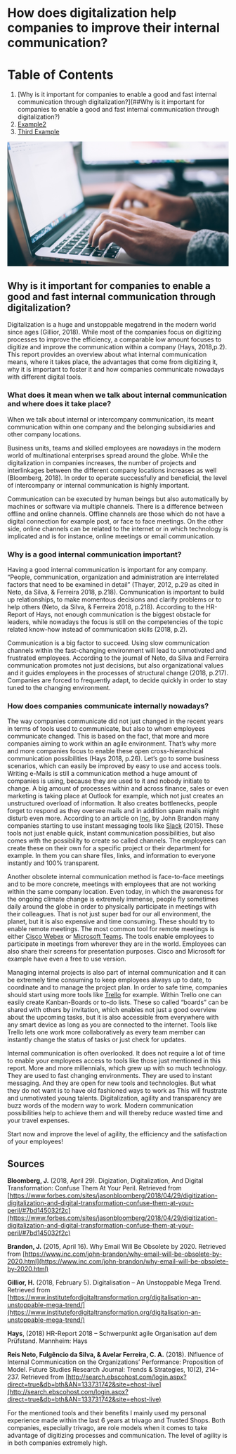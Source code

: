 # How does digitalization help companies to improve their internal communication?

# Table of Contents

1. [Why is it important for companies to enable a good and fast internal communication through digitalization?](##Why is it important for companies to enable a good and fast internal communication through digitalization?)
2. [Example2](#example2)
3. [Third Example](#third-example)

![Communication](01.jpg)

## Why is it important for companies to enable a good and fast internal communication through digitalization?

Digitalization is a huge and unstoppable megatrend in the modern world since ages (Gillior, 2018). While most of the companies focus on digitizing processes to improve the efficiency, a comparable low amount focuses to digitize and improve the communication within a company (Hays, 2018,p.2). This report provides an overview about what internal communication means, where it takes place, the advantages that come from digitizing it, why it is important to foster it and how companies communicate nowadays with different digital tools.

### What does it mean when we talk about internal communication and where does it take place?

When we talk about internal or intercompany communication, its meant communication within one company and the belonging subsidiaries and other company locations.

Business units, teams and skilled employees are nowadays in the modern world of multinational enterprises spread around the globe. While the digitalization in companies increases, the number of projects and interlinkages between the different company locations increases as well (Bloomberg, 2018). In order to operate successfully and beneficial, the level of intercompany or internal communication is highly important.

Communication can be executed by human beings but also automatically by machines or software via multiple channels. There is a difference between offline and online channels. Offline channels are those which do not have a digital connection for example post, or face to face meetings. On the other side, online channels can be related to the internet or in which technology is implicated and is for instance, online meetings or email communication.

### Why is a good internal communication important?

Having a good internal communication is important for any company. “People, communication, organization and administration are interrelated factors that need to be examined in detail” (Thayer, 2012, p.29 as cited in Neto, da Silva, & Ferreira 2018, p.218). Communication is important to build up relationships, to make momentous decisions and clarify problems or to help others (Neto, da Silva, & Ferreira 2018, p.218). According to the HR-Report of Hays, not enough communication is the biggest obstacle for leaders, while nowadays the focus is still on the competencies of the topic related know-how instead of communication skills (2018, p.2).

Communication is a big factor to succeed. Using slow communication channels within the fast-changing environment will lead to unmotivated and frustrated employees. According to the journal of Neto, da Silva and Ferreira communication promotes not just decisions, but also organizational values and it guides employees in the processes of structural change (2018, p.217). Companies are forced to frequently adapt, to decide quickly in order to stay tuned to the changing environment.

### How does companies communicate internally nowadays?

The way companies communicate did not just changed in the recent years in terms of tools used to communicate, but also to whom employees communicate changed. This is based on the fact, that more and more companies aiming to work within an agile environment. That’s why more and more companies focus to enable these open cross-hierarchical communication possibilities (Hays 2018, p.26). Let’s go to some business scenarios, which can easily be improved by easy to use and access tools.
Writing e-Mails is still a communication method a huge amount of companies is using, because they are used to it and nobody initiate to change. A big amount of processes within and across finance, sales or even marketing is taking place at Outlook for example, which not just creates an unstructured overload of information. It also creates bottlenecks, people forget to respond as they oversee mails and in addition spam mails might disturb even more. According to an article on [Inc.](https://www.inc.com/john-brandon/why-email-will-be-obsolete-by-2020.html) by John Brandon many companies starting to use instant messaging tools like [Slack](https://slack.com/intl/de-de/?eu_nc=1) (2015). These tools not just enable quick, instant communication possibilities, but also comes with the possibility to create so called channels. The employees can create these on their own for a specific project or their department for example. In them you can share files, links, and information to everyone instantly and 100% transparent.

Another obsolete internal communication method is face-to-face meetings and to be more concrete, meetings with employees that are not working within the same company location. Even today, in which the awareness for the ongoing climate change is extremely immense, people fly sometimes daily around the globe in order to physically participate in meetings with their colleagues. That is not just super bad for our all environment, the planet, but it is also expensive and time consuming. These should try to enable remote meetings. The most common tool for remote meetings is either [Cisco Webex](https://www.webex.com/de/pricing/free-trial-DG.html?DG=01-04-07-DE-12-01-05-06&TrackID=1077663&country=DE&psearchID=%2Bwebex-meeting&_bk=%2Bwebex-meeting&_bt=341925909040&_bm=b&_bn=g&gclsrc=aw.ds&ds_rl=1277538&gclid=Cj0KCQjwoebsBRCHARIsAC3JP0I_-APvTlgltgOxGioKgSKl-7hPVhLXd6ff3chfTjbcQzVpMtoG9AQaAlyqEALw_wcB) or [Microsoft Teams](https://teams.microsoft.com/start). The tools enable employees to participate in meetings from wherever they are in the world. Employees can also share their screens for presentation purposes. Cisco and Microsoft for example have even a free to use version.

Managing internal projects is also part of internal communication and it can be extremely time consuming to keep employees always up to date, to coordinate and to manage the project plan. In order to safe time, companies should start using more tools like [Trello](https://trello.com/) for example. Within Trello one can easily create Kanban-Boards or to-do lists. These so called “boards” can be shared with others by invitation, which enables not just a good overview about the upcoming tasks, but it is also accessible from everywhere with any smart device as long as you are connected to the internet. Tools like Trello lets one work more collaboratively as every team member can instantly change the status of tasks or just check for updates.

Internal communication is often overlooked. It does not require a lot of time to enable your employees access to tools like those just mentioned in this report. More and more millennials, which grew up with so much technology. They are used to fast changing environments. They are used to instant messaging. And they are open for new tools and technologies. But what they do not want is to have old fashioned ways to work as This will frustrate and unmotivated young talents. Digitalization, agility and transparency are buzz words of the modern way to work. Modern communication possibilities help to achieve them and will thereby reduce wasted time and your travel expenses.

Start now and improve the level of agility, the efficiency and the satisfaction of your employees!

## Sources

**Bloomberg, J.** (2018, April 29). Digization, Digitalization, And Digital Transformation: Confuse Them At Your Peril. Retrieved from [https://www.forbes.com/sites/jasonbloomberg/2018/04/29/digitization-digitalization-and-digital-transformation-confuse-them-at-your-peril/#7bd145032f2c](https://www.forbes.com/sites/jasonbloomberg/2018/04/29/digitization-digitalization-and-digital-transformation-confuse-them-at-your-peril/#7bd145032f2c)

**Brandon, J.** (2015, April 16). Why Email Will Be Obsolete by 2020. Retrieved from [https://www.inc.com/john-brandon/why-email-will-be-obsolete-by-2020.html](https://www.inc.com/john-brandon/why-email-will-be-obsolete-by-2020.html)

**Gillior, H.** (2018, February 5). Digitalisation – An Unstoppable Mega Trend. Retrieved from [https://www.institutefordigitaltransformation.org/digitalisation-an-unstoppable-mega-trend/](https://www.institutefordigitaltransformation.org/digitalisation-an-unstoppable-mega-trend/)

**Hays**, (2018) HR-Report 2018 – Schwerpunkt agile Organisation auf dem Prüfstand. Mannheim: Hays

**Reis Neto, Fulgêncio da Silva, & Avelar Ferreira, C. A.** (2018). INfluence of Internal Communication on the Organizations’ Performance: Proposition of Model. Future Studies Research Journal: Trends & Strategies, 10(2), 214–237. Retrieved from [http://search.ebscohost.com/login.aspx?direct=true&db=bth&AN=133731742&site=ehost-live](http://search.ebscohost.com/login.aspx?direct=true&db=bth&AN=133731742&site=ehost-live)

For the mentioned tools and their benefits I mainly used my personal experience made within the last 6 years at trivago and Trusted Shops. Both companies, especially trivago, are role models when it comes to take advantage of digitizing processes and communication. The level of agility is in both companies extremely high.
